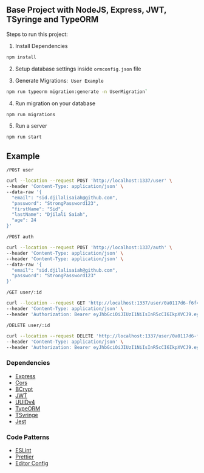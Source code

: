 ## Base Project with NodeJS, Express, JWT, TSyringe and TypeORM

Steps to run this project:

1. Install Dependencies

```bash
npm install
```

2. Setup database settings inside `ormconfig.json` file

3. Generate Migrations:&nbsp;&nbsp;`User Example`

```bash
npm run typeorm migration:generate -n UserMigration`
```

4. Run migration on your database

```bash
npm run migrations
```

5. Run a server

```bash
npm run start
```

## Example

`/POST user`

```bash
curl --location --request POST 'http://localhost:1337/user' \
--header 'Content-Type: application/json' \
--data-raw '{
  "email": "sid.djilalisaiah@github.com",
  "password": "StrongPassword123",
  "firstName": "Sid",
  "lastName": "Djilali Saiah",
  "age": 24
}'
```

`/POST auth`

```bash
curl --location --request POST 'http://localhost:1337/auth' \
--header 'Content-Type: application/json' \
--header 'Content-Type: application/json' \
--data-raw '{
  "email": "sid.djilalisaiah@github.com",
  "password": "StrongPassword123"
}'
```

`/GET user/:id`

```bash
curl --location --request GET 'http://localhost:1337/user/0a0117d6-f6f4-4a96-a47e-3bfc8d6ee32e' \
--header 'Content-Type: application/json' \
--header 'Authorization: Bearer eyJhbGciOiJIUzI1NiIsInR5cCI6IkpXVCJ9.eyJpYXQiOjE1ODk3NTczNTYsImV4cCI6MTU4OTc2MDk1Niwic3ViIjoiMGEwMTE3ZDYtZjZmNC00YTk2LWE0N2UtM2JmYzhkNmVlMzJlIn0.fVgV4Qf7o0-sE-rD1nx6L-ChBABHfiJkIY8Qe2MAVcc'
```

`/DELETE user/:id`

```bash
curl --location --request DELETE 'http://localhost:1337/user/0a0117d6-f6f4-4a96-a47e-3bfc8d6ee32e' \
--header 'Content-Type: application/json' \
--header 'Authorization: Bearer eyJhbGciOiJIUzI1NiIsInR5cCI6IkpXVCJ9.eyJpYXQiOjE1ODk3NTczNTYsImV4cCI6MTU4OTc2MDk1Niwic3ViIjoiMGEwMTE3ZDYtZjZmNC00YTk2LWE0N2UtM2JmYzhkNmVlMzJlIn0.fVgV4Qf7o0-sE-rD1nx6L-ChBABHfiJkIY8Qe2MAVcc'
```

### Dependencies

- [Express](https://expressjs.com/)
- [Cors](https://www.npmjs.com/package/cors)
- [BCrypt](https://github.com/kelektiv/node.bcrypt.js)
- [JWT](https://jwt.io/)
- [UUIDv4](https://github.com/thenativeweb/uuidv4)
- [TypeORM](https://typeorm.io/#/)
- [TSyringe](https://github.com/microsoft/tsyringe)
- [Jest](https://jestjs.io/docs/en/getting-started)

### Code Patterns

- [ESLint](https://eslint.org/)
- [Prettier](https://prettier.io/)
- [Editor Config](https://editorconfig.org/)
